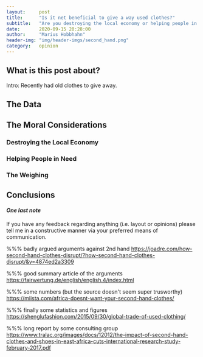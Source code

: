 ```yaml
---
layout:     post
title:      "Is it net beneficial to give a way used clothes?"
subtitle:   "Are you destroying the local economy or helping people in need?"
date:       2020-09-15 20:28:00
author:     "Marius Hobbhahn"
header-img: "img/header-imgs/second_hand.png"
category:   opinion
---
```


## **What is this post about?**

Intro: Recently had old clothes to give away.

## The Data



## The Moral Considerations



### Destroying the Local Economy


### Helping People in Need


### The Weighing



## Conclusions


#### ***One last note***

If you have any feedback regarding anything (i.e. layout or opinions) please tell me in a constructive manner via your preferred means of communication.


%%% badly argued arguments against 2nd hand
https://joadre.com/how-second-hand-clothes-disrupt/?how-second-hand-clothes-disrupt/&v=4874ed2a3309

%%% good summary article of the arguments
https://fairwertung.de/english/english.4/index.html

%%% some numbers (but the source doesn't seem super trusworthy)
https://miista.com/africa-doesnt-want-your-second-hand-clothes/

%%% finally some statistics and figures
https://shenglufashion.com/2015/09/30/global-trade-of-used-clothing/

%%% long report by some consulting group
https://www.tralac.org/images/docs/12012/the-impact-of-second-hand-clothes-and-shoes-in-east-africa-cuts-international-research-study-february-2017.pdf



